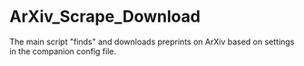 # ArXiv_Scrape_Download
The main script "finds"  and downloads preprints on ArXiv based on settings in the companion config file.
